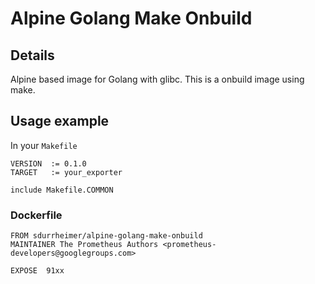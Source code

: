# Alpine Golang Make Onbuild

## Details

Alpine based image for Golang with glibc. This is a onbuild image using make.

## Usage example

In your `Makefile`
```
VERSION  := 0.1.0
TARGET   := your_exporter

include Makefile.COMMON
```

### Dockerfile
```
FROM sdurrheimer/alpine-golang-make-onbuild
MAINTAINER The Prometheus Authors <prometheus-developers@googlegroups.com>

EXPOSE  91xx
```
